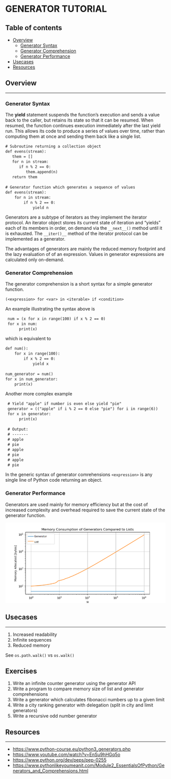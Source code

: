 # GENERATOR TUTORIAL

## Table of contents

* [Overview](#overview)
  * [Generator Syntax](#generator-syntax)
  * [Generator Comprehension](#generator-comprehension)
  * [Generator Performance](#generator-performance)
* [Usecases](#usecases)
* [Resources](#resources)
   

## Overview
_______________________________________________________________________________________________________________________

### Generator Syntax

The **yield** statement suspends the function’s execution and sends a value back to the caller, but retains its 
state so that it can be resumed. When resumed, the function continues execution immediately after the last yield run.
This allows its code to produce a series of values over time, rather than computing them at once and sending them 
back like a single list.

    # Subroutine returning a collection object
    def evens(stream):
       them = []
       for n in stream:
          if n % 2 == 0:
             them.append(n)
       return them

    # Generator function which generates a sequence of values
    def evens(stream):
        for n in stream:
            if n % 2 == 0:
                yield n

Generators are a subtype of iterators as they implement the iterator protocol. An iterator object stores its current 
state of iteration and “yields” each of its members in order, on demand via the `__next__()` method until it is 
exhausted. The `__iter()__` method of the iterator protocol can be implemented as a generator. 

The advantages of generators are mainly the reduced memory footprint and the lazy evaluation of of an expression. 
Values in generator expressions are calculated only on-demand.

### Generator Comprehension

The generator comprehension is a short syntax for a simple generator function.
    
    (<expression> for <var> in <iterable> if <condition>

An example illustrating the syntax above is

     num = (x for x in range(100) if x % 2 == 0)
     for x in num:
          print(x)

which is equivalent to

    def num():
        for x in range(100):
            if x % 2 == 0:
                yield x
    
    num_generator = num()
    for x in num_generator:
        print(x)

Another more complex example

     # Yield "apple" if number is even else yield "pie"
     generator = (("apple" if i % 2 == 0 else "pie") for i in range(6))
     for x in generator:
          print(x)

     # Output:
     # -------
     # apple
     # pie
     # apple
     # pie
     # apple
     # pie

In the generic syntax of generator comrehensions `<expression>` is any single line of Python code returning an object.

### Generator Performance

Generators are used mainly for memory efficiency but at the cost of increased complexity and overhead required to 
save the current state of the generator function.

![Memory Consumption](./assets/images/Mem_Consumption_Generator.png)


## Usecases
_______________________________________________________________________________________________________________________

1. Increased readability
2. Infinite sequences
3. Reduced memory

See `os.path.walk()` vs `os.walk()`

## Exercises

1. Write an infinite counter generator using the generator API
2. Write a program to compare memory size of list and generator comprehensions
3. Write a generator which calculates fibonacci numbers up to a given limit
4. Write a city ranking generator with delegation (split in city and limit generators)
5. Write a recursive odd number generator

## Resources
_______________________________________________________________________________________________________________________

* <https://www.python-course.eu/python3_generators.php>
* <https://www.youtube.com/watch?v=EnSu9hHGq5o>
* <https://www.python.org/dev/peps/pep-0255>
* <https://www.pythonlikeyoumeanit.com/Module2_EssentialsOfPython/Generators_and_Comprehensions.html>